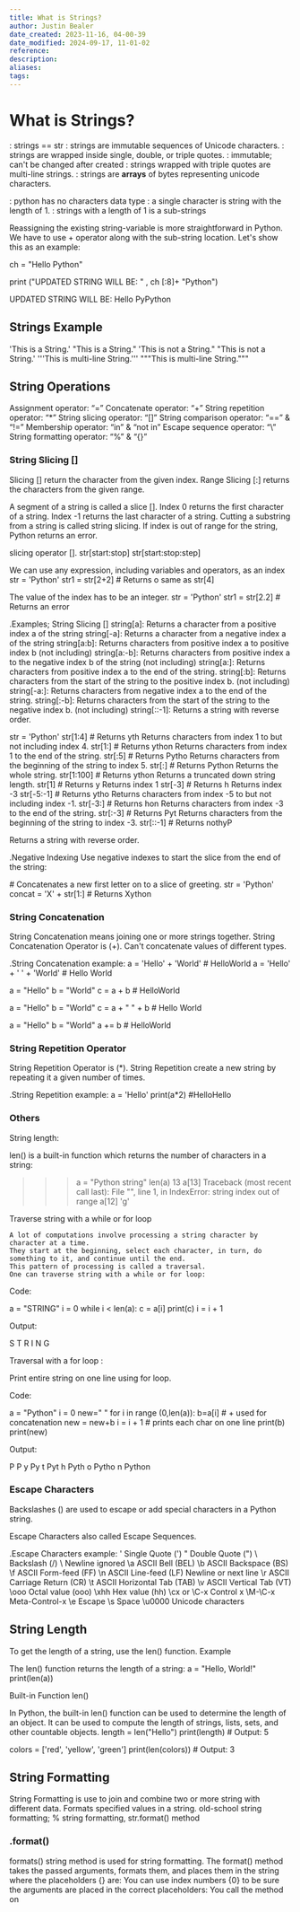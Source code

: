 ```yaml
---
title: What is Strings?
author: Justin Bealer
date_created: 2023-11-16, 04-00-39
date_modified: 2024-09-17, 11-01-02
reference: 
description: 
aliases: 
tags: 
---
```

# What is Strings?

: strings == str
: strings are immutable sequences of Unicode characters.
: strings are wrapped inside single, double, or triple quotes.
: immutable; can't be changed after created
: strings wrapped with triple quotes are multi-line strings.
: strings are **arrays** of bytes representing unicode characters.

: python has no characters data type
: a single character is string with the length of 1.
: strings with a length of 1 is a sub-strings

Reassigning the existing string-variable is more straightforward in Python. We have to use + operator along with the sub-string location. Let's show this as an example:

ch = "Hello Python"

print ("UPDATED STRING WILL BE: " , ch [:8]+ "Python")

UPDATED STRING WILL BE: Hello PyPython

## Strings Example

'This is a String.'
"This is a String."
'This is not a String."
"This is not a String.'
'''This is
multi-line
String.'''
"""This is
multi-line
String."""

## String Operations

Assignment operator: “=”
Concatenate operator: “+”
String repetition operator: “*”
String slicing operator: “[]”
String comparison operator: “==” & “!=”
Membership operator: “in” & “not in”
Escape sequence operator: “\”
String formatting operator: “%” & “{}”

### String Slicing []

Slicing [] return the character from the given index.
Range Slicing [:] returns the characters from the given range.

A segment of a string is called a slice [].
Index 0 returns the first character of a string.
Index -1 returns the last character of a string.
Cutting a substring from a string is called string slicing.
If index is out of range for the string, Python returns an error.

slicing operator [].
str[start:stop]
str[start:stop:step]

We can use any expression, including variables and operators, as an index
str = 'Python'
str1 = str[2+2] \# Returns o same as str[4]

The value of the index has to be an integer.
str = 'Python'
str1 = str[2.2] \# Returns an error


.Examples; String Slicing []
string[a]: Returns a character from a positive index a of the string
string[-a]: Returns a character from a negative index a of the string
string[a:b]: Returns characters from positive index a to positive index b (not including)
string[a:-b]: Returns characters from positive index a to the negative index b of the string (not including)
string[a:]: Returns characters from positive index a to the end of the string.
string[:b]: Returns characters from the start of the string to the positive index b. (not including)
string[-a:]: Returns characters from negative index a to the end of the string.
string[:-b]: Returns characters from the start of the string to the negative index b. (not including)
string[::-1]: Returns a string with reverse order.
<!--ID: 1639528993680-->


str = 'Python'
str[1:4] \# Returns yth
  Returns characters from index 1 to but not including index 4.
str[1:] \# Returns ython
  Returns characters from index 1 to the end of the string.
str[:5] \# Returns Pytho
  Returns characters from the beginning of the string to index 5.
str[:] \# Returns Python
  Returns the whole string.
str[1:100] \# Returns ython
  Returns a truncated down string length.
str[1] \# Returns y
  Returns index 1
str[-3] \# Returns h
  Returns index -3
str[-5:-1] \# Returns ytho
  Returns characters from index -5 to but not including index -1.
str[-3:] \# Returns hon
  Returns characters from index -3 to the end of the string.
str[:-3] \# Returns Pyt
  Returns characters from the beginning of the string to index -3.
str[::-1] \# Returns nothyP
<!--ID: 1639528993695-->

  Returns a string with reverse order.


.Negative Indexing
Use negative indexes to start the slice from the end of the string:

\# Concatenates a new first letter on to a slice of greeting.
str = 'Python'
concat = 'X' + str[1:] \# Returns Xython

### String Concatenation

String Concatenation means joining one or more strings together.
String Concatenation Operator is (+).
Can't concatenate values of different types.


.String Concatenation example:
a = 'Hello' + 'World' \# HelloWorld
a = 'Hello' + ' ' + 'World' \# Hello World

a = "Hello"
b = "World"
c = a + b \# HelloWorld

a = "Hello"
b = "World"
c = a + " " + b \# Hello World

a = "Hello"
b = "World"
a += b \# HelloWorld

### String Repetition Operator

String Repetition Operator is (*).
String Repetition create a new string by repeating it a given number of times.

.String Repetition example:
a = 'Hello'
print(a*2) \#HelloHello

### Others
String length:

len() is a built-in function which returns the number of characters in a string:

>>> a = "Python string"
>>> len(a)
13
>>> a[13]
Traceback (most recent call last):
  File "<stdin>", line 1, in <module>
IndexError: string index out of range
>>> a[12]
'g'
>>>

Traverse string with a while or for loop

    A lot of computations involve processing a string character by character at a time.
    They start at the beginning, select each character, in turn, do something to it, and continue until the end.
    This pattern of processing is called a traversal.
    One can traverse string with a while or for loop:

Code:

a = "STRING"
i = 0
while i < len(a):
    c = a[i]
    print(c)
    i = i + 1

Output:

>>>
S
T
R
I
N
G
>>>

Traversal with a for loop :

Print entire string on one line using for loop.

Code:

a = "Python"
i = 0
new=" "
for i in range (0,len(a)):
  b=a[i]
  \# + used for concatenation
  new = new+b
  i = i + 1
  \# prints each char on one line
  print(b)
  print(new)

Output:

>>>
P
 P
y
 Py
t
 Pyt
h
 Pyth
o
 Pytho
n
 Python
>>>



### Escape Characters

Backslashes (\) are used to escape or add special characters in a Python string.

Escape Characters also called Escape Sequences.

.Escape Characters example:
\' Single Quote (')
\" Double Quote (")
\\ Backslash (/)
\ Newline ignored
\a ASCII Bell (BEL)
\b ASCII Backspace (BS)
\f ASCII Form-feed (FF)
\n ASCII Line-feed (LF)
  Newline or next line
\r ASCII Carriage Return (CR)
\t ASCII Horizontal Tab (TAB)
\v ASCII Vertical Tab (VT)
\ooo Octal value (ooo)
\xhh Hex value (hh)
\cx or \C-x Control x
\M-\C-x Meta-Control-x
\e Escape
\s Space
\u0000 Unicode characters

## String Length

To get the length of a string, use the len() function.
Example

The len() function returns the length of a string:
a = "Hello, World!"
print(len(a))

Built-in Function len()

In Python, the built-in len() function can be used to determine the length of an object. It can be used to compute the length of strings, lists, sets, and other countable objects.
length = len("Hello")
print(length)
\# Output: 5

colors = ['red', 'yellow', 'green']
print(len(colors))
\# Output: 3

## String Formatting

String Formatting is use to join and combine two or more string with different data.
Formats specified values in a string.
old-school string formatting; % string formatting, str.format() method

### .format()
formats() string method is used for string formatting.
The format() method takes the passed arguments, formats them, and places them in the string where the placeholders {} are:
You can use index numbers {0} to be sure the arguments are placed in the correct placeholders:
You call the method on <template>, which is a string containing replacement
<template> is a string containing replacement fields.
replacement fields are enclosed in curly brackets {}.
<positional_arguments> and <keyword_arguments> are specify values inserted into the <template> replacement fields.
Positional arguments are inserted into the template in place of numbered replacement fields.
the numbering of replacement fields is zero-based.
'{0}/{1}/{2}'.format('foo', 'bar', 'baz') \# foo/bar/baz
automatic field numbering is omitting the numbers in the replacement field, in which the interpreter assumes sequential order.
cant intermingle automatic or explicit replacement field numbering.
keyword arguments are inserted into the <template> string in place of keyword replacement fields with the same name
'{x}/{y}/{z}'.format(x='foo', y='bar', z='baz') \# foo/bar/baz
You can specify both positional and keyword arguments in one Python .format() call.
All positional arguments must appear before any of the keyword arguments.
'{0}{x}{1}'.format('foo', 'bar', x='baz') # foobarbaz
x,y,z = 'foo', 'bar', 'baz'
'{0}/{1}/{s}'.format(x, y, s=x)
replacement fields indicate where in the <template> to insert the arguments to the method
replacement field consist of three components:
{[<name>][!<conversion>][:<format_spec>]}
<name> specifies the source of the value tobe formatted.
<conversion> Indicates which standard Python function to use to perform the conversion.
<format_spec> specifies more detail about how the value should be converted.
each component is optional and may  be omitted.
the <name> component is the first portion of a replacement field
<name> indicates which argument from the argument list is inserted into the Python format string in the given location.
<name> is either a number for a positional argument or a keyword for a keyword argument.
You can use indices with <name> to access the list's elements, if the argument is a list
a = ['foo', 'bar', 'baz']
'{0[0]}, {0[2]},'.format(a) # foo, baz
'{my_list[0]}, {my_list[2]},'.format(my_list=a) # foo, baz
You can use a key reference with <name> if the arguments is a dictionary
d = {'key1': 'foo', 'key2': 'bar'}
'{0[key1]}'.format(d) # foo
'{my_dict[key2]}'.format(my_dict=d) # bar
z = 3+5j
'real = {0.real}, imag = {0.imag}'.format(z) # real = 3.0 imag = 5.0
The <conversion> component is the second portion of a replacement field
Python can format an object as a string using three different built-in functions:
  str(), repr(), ascii()
By default, the Python .format() method uses str().
!s converts with str()
!r converts with repr()
!a converts with ascii()
'{0!s}'.format(42) # str(42)
'{0!r}'.format(42) # repr(42)
'{0!a}'.format(42) # ascii(42)
In many cases, the result remains the same regardless of which conversion function you use
The <format_spec> component is the last portion of a replacement field:
<format_spec> represents the guts of the Python .format() method’s functionality.
<format_spec> contains information that exerts fine control over how values are formatted prior to being inserted into the template string.
:[[<fill>]<align>][<sign>][#][0][<width>][<group>][.<prec>][<type>]
The ten subcomponents of <format_spec>:
  : Separates the <format_spec> from the rest of the replacement field.
  <fill> Specifies how to pad values that don't occupy the entire field width.
  <align> Specifies how to justify values that don't occupy the entire field width.
  <sign> Controls whether a leading sign is included for numeric values.
# Selects an Alternate Output Form for Certain Presentation Types
  0 Causes values to be padded on the left with zeros instead of ASCII space characters.
  <width> Specifies the minimum width of the output.
  <group> Specifies a grouping character for numeric output.
  .<prec> Specifies the number of digits after the decimal point for floating-point presentation types, and the maximum output for string presentations types.
  <type> Specifies the presentation type, which is the type of conversion performed on the corresponding argument.
.The <type> subcomponent
<type> is the final portion of <format_spec>.
b Binary integer
c Single character
d Decimal integer
e or E Exponential
f or F Floating point
g or G Floating point or Exponential
o Octal integer
s String
x or X Hexadecimal integer
% Percentage
<!--ID: 1639528993709-->


'%d' % 42 # 42
'{:d}'.format(42) # 42
'%f' % 2.1 # 2.100000
'{:f}'.format(2.1) # 2.100000
'%s' % 'foobar' # foobar
'{:s}'.format('foobar') # foobar
'%x' % 31 # 1f
'{:x}'.format(31) # 1f
<!--ID: 1639528993734-->


Type: .format() Method; String Modulo Operator
b: Designates binary integer conversion; Not supported
i, u: Not supported; Designates integer conversion
c: Designates character conversion, and the corresponding value must be an integer; Designates character conversion, but the corresponding value may be either an integer or a single-character string
g, G: Chooses between floating point or exponential output, but the rules governing the choice are slightly more complicated; Chooses between floating point or exponential output, depending on the magnitude of the exponent and the value specified for <prec>
r, a: Not supported (though the functionality is provided by the !r and !a
conversion components in the replacement field); Designates conversion with repr() or ascii(), respectively
%: Converts a numeric argument to a percentage; Inserts a literal '%' character into the output

'{:b}'.format(257) # 100000001
d designates decimal integer conversion
'%c' % 35 # #
'%c' % # #
'{:c}'.format(35) # #
'%f%%' % 65.0 # 65.000000%
'{:%}'.format(0.65) # 65.000000%
multiplies the specified value by 100 and appends a percent sign
<!--ID: 1639528993747-->


.The <fill> and <align> Subcomponents
<fill> and <align> control how formatted output is padded and positioned within the specified field width.
these subcomponents only have meaning when the formatted field value doesn't occupy the entire field width,
which can only happen if a minimum field width is specified with <width>.
If <width> isn't specified, then <fill> and <align> are effectively ignored.

Values for the <align> subcomponents:
<
>
^
=
A value using the less-than sign (<) indicates that the output is left-justified:
'{0:<Bs}'.format('foo') # 'foo   '
'{0:<Bd}'.format('123') # '123   '
This behavior is the default for string values.
A value using the greater-than sign (>) indicates that the output is right-justified:
'{0:>Bs}'.format('foo') # '   foo'
'{0:>Bd}'.format('123') # '   123'
This behavior is the default for numeric values.
A value using a caret (>) indicates that the output is centered:
'{0:^Bs}'.format('foo') # '  foo  '
'{0:^Bd}'.format('123') # '  123  '
This behavior is the default for numeric values.
<!--ID: 1639528993770-->




.String Formatting syntax:
'{} {}'.format(list of variables)
`str.format(*args, **kwargs)`
<!--ID: 1639528993789-->


'{} {}'.format('Python', 'Format')
'Python Format'
<!--ID: 1639528993802-->


'{1} {0}'.format('Python', 'Format')
'Format Python'
<template>.format(<positional_arguments(s)>, <keyword_argument(s)>)
<!--ID: 1639528993825-->


.String formatting operator %
String formatters allow us to print characters and values at once.
String Format operator is %
String Format operator is followed by variables in parentheses or a tuple

<format_string> % <values>
'Just a %s in %s %d' % ('test', 'Python', 3)

%c character
%s string conversion via str() prior to formatting
%i signed decimal integer
%d signed decimal integer
%u unsigned decimal integer
%o octal integer
%x hexadecimal integer (lowercase letters)
%X hexadecimal integer (UPPERcase letters)
%e exponential notation (with lowercase 'e')
%E exponential notation (with UPPERcase 'E')
%f floating point real number
%g the shorter of %f and %e
%G the shorter of %f and %E


.f-strings
formatted string literal
A third option is to use f-strings.
>>> print(f"I just printed {x} pages to the printer {printer}")
i. f-strings
<!--ID: 1639528993844-->


The letter ‘f’ precedes the string, and the variables are mentioned in curly braces in their places.
>>> name='Ayushi'
>>> print(f"It isn't {name}'s birthday")
<!--ID: 1639528993862-->


It isn’t Ayushi’s birthday

Notice that because we wanted to use two single quotes in the string, we delimited the entire string with double quotes instead.

11.3. f-strings

If you use an f-string, you just need to mention the identifiers in curly braces. Also, write ‘f’ right before the string, but outside the quotes used.
>>> print(f"I just printed {x} pages to the printer {printer}")
<!--ID: 1639528993876-->


Output:

I just printed 10 pages to the printer HP





8. Python String Formatters

Sometimes, you may want to print variables along with a string. You can either use commas, or use string formatters for the same.
>>> city='Ahmedabad'
>>> print("Age",21,"City",city)

Age 21 City Ahmedabad

ii. format() method

You can use the format() method to do the same. It succeeds the string, and has the variables as arguments separated by commas. In the string, use curly braces to posit the variables. Inside the curly braces, you can either put 0,1,.. or the variables. When doing the latter, you must assign values to them in the format method.
>>> print("I love {0}".format(a))
<!--ID: 1639528993899-->


I love dogs
>>> print("I love {a}".format(a='cats'))
<!--ID: 1639528993918-->


I love cats

The variables don’t have to defined before the print statement.
>>> print("I love {b}".format(b='ferrets'))
<!--ID: 1639528993930-->


I love ferrets

11.2. Format Method

The format method allows you to format a string in a similar way. At the places, you want to put values, put 0,1,2,.. in curly braces. Call the format method on the string and mention the identifiers in the parameters.
>>> print("I just printed {0} pages to the printer {1}".format(x, printer))
<!--ID: 1639528993958-->


Output:

I just printed 10 pages to the printer HP

You can also use the method to print out identifiers that match certain values.
>>> print("I  just printed {x} pages to the printer {printer}".format(x=7, printer='HP'))
<!--ID: 1639528993972-->


Output:

I just printed 7 pages to the printer HP



To control such values, add placeholders (curly brackets {}) in the text, and run the values through the format() method:


You can add parameters inside the curly brackets to specify how to convert the value:
Example

Format the price to be displayed as a number with two decimals:
txt = "The price is {:.2f} dollars"
<!--ID: 1639528993996-->


Check out all formatting types in our String format() Reference.

Multiple Values

If you want to use more values, just add more values to the format() method:
print(txt.format(price, itemno, count))

And add more placeholders:
Example
quantity = 3
itemno = 567
price = 49
myorder = "I want {} pieces of item number {} for {:.2f} dollars."
print(myorder.format(quantity, itemno, price))
<!--ID: 1639528994010-->


Index Numbers

You can use index numbers (a number inside the curly brackets {0}) to be sure the values are placed in the correct placeholders:
Example
quantity = 3
itemno = 567
price = 49
myorder = "I want {0} pieces of item number {1} for {2:.2f} dollars."
print(myorder.format(quantity, itemno, price))
<!--ID: 1639528994034-->


Also, if you want to refer to the same value more than once, use the index number:
Example
age = 36
name = "John"
txt = "His name is {1}. {1} is {0} years old."
print(txt.format(age, name))
Named Indexes
<!--ID: 1639528994054-->


You can also use named indexes by entering a name inside the curly brackets {carname}, but then you must use names when you pass the parameter values txt.format(carname = "Ford"):
Example
myorder = "I have a {carname}, it is a {model}."
print(myorder.format(carname = "Ford", model = "Mustang"))
<!--ID: 1639528994073-->


Or you can use the format method.
>>> print("I just printed {0} pages to the printer {1}".format(x, printer))
>>> print("I  just printed {x} pages to the printer {printer}".format(x=7, printer="Dell"))
<!--ID: 1639528994087-->


11. Python String Formatters

Now let us see the different types of String formatters in Python:

11.1. % Operator

You can use the % operator to format a string to contain text as well as values of identifiers. Use %s where you want a value to appear. After the string, put a % operator and mention the identifiers in parameters.
>>> x=10;  printer="HP"
>>> print("I just printed %s pages to the printer %s" % (x, printer))

Output:

I just printed 10 pages to the printer HP
11.2. Format Method

The format method allows you to format a string in a similar way. At the places, you want to put values, put 0,1,2,.. in curly braces. Call the format method on the string and mention the identifiers in the parameters.
>>> print("I just printed {0} pages to the printer {1}".format(x, printer))

Output:

I just printed 10 pages to the printer HP

You can also use the method to print out identifiers that match certain values.
>>> print("I  just printed {x} pages to the printer {printer}".format(x=7, printer='HP'))

Output:

I just printed 7 pages to the printer HP
11.3. f-strings

If you use an f-string, you just need to mention the identifiers in curly braces. Also, write ‘f’ right before the string, but outside the quotes used.
>>> print(f"I just printed {x} pages to the printer {printer}")

Output:

I just printed 10 pages to the printer HP



## String Search

Search a character in a string:

Code:

def search(char,str):
    L=len(str)
    print(L)
    i = 0
    while i < L:
        if str[i]== char:
            return 1
            i = i + 1
        return -1

print(search("P","PYTHON"))

Output:

>>>
6
1
>>>

    It takes a character and finds the index where that character appears in a string.
    If the character is not found, the function returns -1.

Another example

def search(char,str):
    L=len(str)
    print(L)
    i = 0
    while i < L:
        if str[i]== char:
            return 1
            i = i + 1
        return -1

print(search("S","PYTHON"))

Output:

>>>
6
-1
>>>

[python string methods](python-string-methods.md)

  #python #strings
